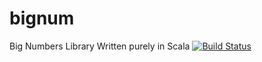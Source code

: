 bignum
======

Big Numbers Library Written purely in Scala
[![Build Status](https://travis-ci.org/techaddict/bignum.png)](https://travis-ci.org/techaddict/bignum)

